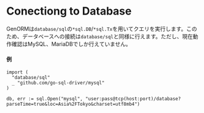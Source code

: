 # Conectiong to Database

GenORMは`database/sql`の`*sql.DB`/`*sql.Tx`を用いてクエリを実行します。このため、データベースへの接続は`database/sql`と同様に行えます。ただし、現在動作確認はMySQL、MariaDBでしか行えていません。

#### 例

```
import (
  "database/sql"
  _ "github.com/go-sql-driver/mysql"
)

db, err := sql.Open("mysql", "user:pass@tcp(host:port)/database?parseTime=true&loc=Asia%2FTokyo&charset=utf8mb4")
```
